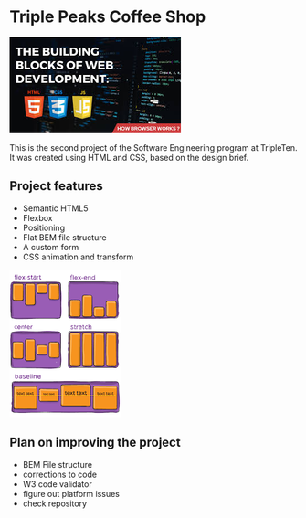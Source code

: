 # Triple Peaks Coffee Shop

![Image](./images/building%20blocks%20of%20web%20development.jpg)

This is the second project of the Software Engineering program at TripleTen. It was created using HTML and CSS, based on the design brief.

## Project features

- Semantic HTML5
- Flexbox
- Positioning
- Flat BEM file structure
- A custom form
- CSS animation and transform

![Image](./images/flexbox.png)

## Plan on improving the project

- BEM File structure
- corrections to code
- W3 code validator
- figure out platform issues
- check repository
